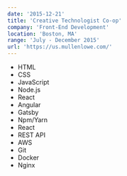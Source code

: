 ```yaml
---
date: '2015-12-21'
title: 'Creative Technologist Co-op'
company: 'Front-End Development'
location: 'Boston, MA'
range: 'July - December 2015'
url: 'https://us.mullenlowe.com/'
---
```


- HTML
- CSS
- JavaScript
- Node.js
- React
- Angular
- Gatsby
- Npm/Yarn
- React
- REST API
- AWS
- Git
- Docker
- Nginx
